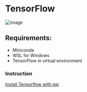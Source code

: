 # TensorFlow
![image](https://githubstoragesoufiane.blob.core.windows.net/container/TF_White_Primary_Horizontal.png)

## Requirements:

- Miniconda
- WSL for Windows
- TensorFlow in virtual environment

### Instruction
[Install Tensorflow with pip](https://www.tensorflow.org/install/pip#windows-wsl2_1)



